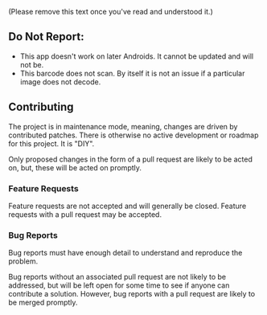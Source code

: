 (Please remove this text once you've read and understood it.)

## Do Not Report:

- This app doesn't work on later Androids. It cannot be updated and will not be.
- This barcode does not scan. By itself it is not an issue if a particular image does not decode.

## Contributing

The project is in maintenance mode, meaning, changes are driven by contributed patches.
There is otherwise no active development or roadmap for this project. It is "DIY".

Only proposed changes in the form of a pull request are likely to be acted on, but,
these will be acted on promptly.

### Feature Requests

Feature requests are not accepted and will generally be closed.
Feature requests with a pull request may be accepted.

### Bug Reports

Bug reports must have enough detail to understand and reproduce the problem.

Bug reports without an associated pull request are not likely to be addressed, but will be
left open for some time to see if anyone can contribute a solution. However, bug reports
with a pull request are likely to be merged promptly.
